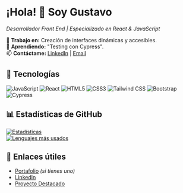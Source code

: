 # ¡Hola! 👋 Soy Gustavo  
*Desarrollador Front End | Especializado en React & JavaScript*  

💼 **Trabajo en:** Creación de interfaces dinámicas y accesibles.  
🌱 **Aprendiendo:** "Testing con Cypress".  
📫 **Contáctame:** [LinkedIn](https://www.linkedin.com/in/ejemplo.ejemplo/) | [Email](mailto:gpct2025@gmail.com)  

## 🚀 Tecnologías  
![JavaScript](https://img.shields.io/badge/JavaScript-F7DF1E?logo=javascript&logoColor=black)
![React](https://img.shields.io/badge/React-61DAFB?logo=react&logoColor=black)
![HTML5](https://img.shields.io/badge/HTML5-E34F26?logo=html5&logoColor=white)
![CSS3](https://img.shields.io/badge/CSS3-1572B6?logo=css3&logoColor=white)
![Tailwind CSS](https://img.shields.io/badge/Tailwind_CSS-06B6D4?logo=tailwind-css&logoColor=white)
![Bootstrap](https://img.shields.io/badge/Bootstrap-7952B3?logo=bootstrap&logoColor=white)
![Cypress](https://img.shields.io/badge/Cypress-17202C?logo=cypress&logoColor=white)

## 📊 Estadísticas de GitHub  
[![Estadísticas](https://github-readme-stats.vercel.app/api?username=tuusuario&show_icons=true&theme=dracula&hide_border=true)](https://github.com/tuusuario)  
[![Lenguajes más usados](https://github-readme-stats.vercel.app/api/top-langs/?username=tuusuario&layout=compact&theme=dracula&hide_border=true)](https://github.com/tuusuario)  

## 🔗 Enlaces útiles  
- [Portafolio](https://tuportafolio.com) *(si tienes uno)*  
- [LinkedIn](https://www.linkedin.com/in/ejemplo.ejemplo/)  
- [Proyecto Destacado](https://github.com/tuusuario/repo-destacado)  
